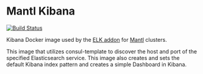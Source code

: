 # Mantl Kibana

[![Build Status](https://travis-ci.org/CiscoCloud/mantl-kibana.svg?branch=master)](https://travis-ci.org/CiscoCloud/mantl-kibana)

Kibana Docker image used by the
[ELK addon](http://docs.mantl.io/en/latest/components/elk.html) for
[Mantl](http://mantl.io/) clusters.

This image that utilizes consul-template to discover the host and port of the
specified Elasticsearch service. This image also creates and sets the default
Kibana index pattern and creates a simple Dashboard in Kibana.

